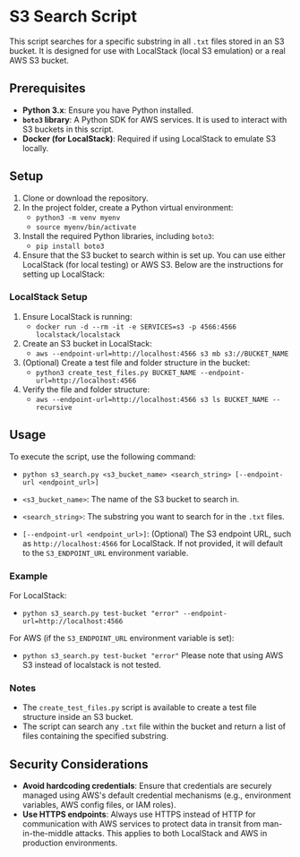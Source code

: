 # S3 Search Script

This script searches for a specific substring in all `.txt` files stored in an S3 bucket. It is designed for use with LocalStack (local S3 emulation) or a real AWS S3 bucket.

## Prerequisites
- **Python 3.x**: Ensure you have Python installed.
- **`boto3` library**: A Python SDK for AWS services. It is used to interact with S3 buckets in this script.
- **Docker (for LocalStack)**: Required if using LocalStack to emulate S3 locally.

## Setup
1. Clone or download the repository.
2. In the project folder, create a Python virtual environment:
   - `python3 -m venv myenv`
   - `source myenv/bin/activate`
3. Install the required Python libraries, including `boto3`:
   - `pip install boto3`
4. Ensure that the S3 bucket to search within is set up. You can use either LocalStack (for local testing) or AWS S3. Below are the instructions for setting up LocalStack:

### LocalStack Setup
1. Ensure LocalStack is running:
   - `docker run -d --rm -it -e SERVICES=s3 -p 4566:4566 localstack/localstack`
2. Create an S3 bucket in LocalStack:
   - `aws --endpoint-url=http://localhost:4566 s3 mb s3://BUCKET_NAME`
3. (Optional) Create a test file and folder structure in the bucket:
   - `python3 create_test_files.py BUCKET_NAME --endpoint-url=http://localhost:4566`
4. Verify the file and folder structure:
   - `aws --endpoint-url=http://localhost:4566 s3 ls BUCKET_NAME --recursive`

## Usage

To execute the script, use the following command:

- `python s3_search.py <s3_bucket_name> <search_string> [--endpoint-url <endpoint_url>]`

- `<s3_bucket_name>`: The name of the S3 bucket to search in.
- `<search_string>`: The substring you want to search for in the `.txt` files.
- `[--endpoint-url <endpoint_url>]`: (Optional) The S3 endpoint URL, such as `http://localhost:4566` for LocalStack. If not provided, it will default to the `S3_ENDPOINT_URL` environment variable.

### Example

For LocalStack:
- `python s3_search.py test-bucket "error" --endpoint-url=http://localhost:4566`

For AWS (if the `S3_ENDPOINT_URL` environment variable is set):
- `python s3_search.py test-bucket "error"`
Please note that using AWS S3 instead of localstack is not tested.

### Notes
- The `create_test_files.py` script is available to create a test file structure inside an S3 bucket.
- The script can search any `.txt` file within the bucket and return a list of files containing the specified substring.

## Security Considerations

- **Avoid hardcoding credentials**: Ensure that credentials are securely managed using AWS's default credential mechanisms (e.g., environment variables, AWS config files, or IAM roles).
- **Use HTTPS endpoints**: Always use HTTPS instead of HTTP for communication with AWS services to protect data in transit from man-in-the-middle attacks. This applies to both LocalStack and AWS in production environments.